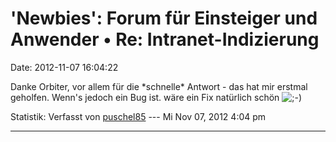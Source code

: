 \'Newbies\': Forum für Einsteiger und Anwender • Re: Intranet-Indizierung
=========================================================================

Date: 2012-11-07 16:04:22

Danke Orbiter, vor allem für die \*schnelle\* Antwort - das hat mir
erstmal geholfen. Wenn\'s jedoch ein Bug ist. wäre ein Fix natürlich
schön
![;-)](http://forum.yacy-websuche.de/images/smilies/icon_e_wink.gif "Wink")

Statistik: Verfasst von
[puschel85](http://forum.yacy-websuche.de/memberlist.php?mode=viewprofile&u=8842)
--- Mi Nov 07, 2012 4:04 pm

------------------------------------------------------------------------
